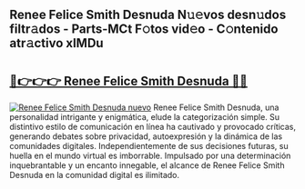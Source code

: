 ## Renee Felice Smith Desnuda N𝚞𝚎vos desn𝚞dos filtr𝚊dos - Parts-MCt F𝚘tos vid𝚎o - C𝚘ntenido atr𝚊ctivo xIMDu

# <h2><a href="http://mb37wt.tromn.icu/?c=Renee+Felice+Smith+Desnuda">🔗👉👉👉 Renee Felice Smith Desnuda 🔗🔗</a></h2>

[![Renee Felice Smith Desnuda nuevo](https://i.imgur.com/pEAQMta.gif)](http://mb37wt.tromn.icu/?c=Renee+Felice+Smith+Desnuda)
Renee Felice Smith Desnuda, una personalidad intrigante y enigmática, elude la categorización simple. Su distintivo estilo de comunicación en línea ha cautivado y provocado críticas, generando debates sobre privacidad, autoexpresión y la dinámica de las comunidades digitales. Independientemente de sus decisiones futuras, su huella en el mundo virtual es imborrable. Impulsado por una determinación inquebrantable y un encanto innegable, el alcance de Renee Felice Smith Desnuda en la comunidad digital es ilimitado.

